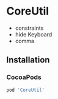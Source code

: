 # CoreUtil

- constraints
- hide Keyboard
- comma


## Installation
### CocoaPods

```ruby
pod 'CoreUtil'
```
